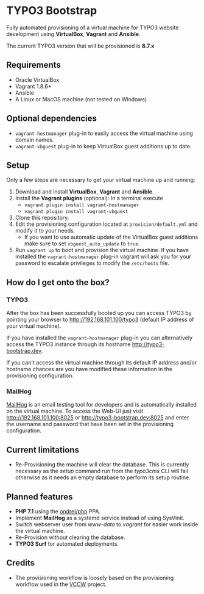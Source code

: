 # TYPO3 Bootstrap

Fully automated provisioning of a virtual machine for TYPO3 website development using **VirtualBox**, **Vagrant** and **Ansible**.

The current TYPO3 version that will be provisioned is **8.7.x**
## Requirements

* Oracle VirtualBox
* Vagrant 1.8.6+
* Ansible
* A Linux or MacOS machine (not tested on Windows)

## Optional dependencies

* `vagrant-hostmanager` plug-in to easily access the virtual machine using domain names.
* `vagrant-vbguest` plug-in to keep VirtualBox guest additions up to date.

## Setup

Only a few steps are necessary to get your virtual machine up and running:

1. Download and install **VirtualBox**, **Vagrant** and **Ansible**.
2. Install the **Vagrant plugins** (optional): In a terminal execute
    - `vagrant plugin install vagrant-hostmanager`
    - `vagrant plugin install vagrant-vbguest`
3. Clone this repository.
4. Edit the provisioning configuration located at `provision/default.yml` and modify it to your needs.
    - If you want to use automatic update of the VirtualBox guest additions make sure to set `vbguest_auto_update` to `true`.
5. Run `vagrant up` to boot and provision the virtual machine. If you have installed the `vagrant-hostmanager` plug-in vagrant will ask you for your password to escalate privileges to modify the `/etc/hosts` file.

## How do I get onto the box?

### TYPO3

After the box has been successfully booted up you can access TYPO3 by pointing your browser to http://192.168.101.100/typo3 (default IP address of your virtual machine).

If you have installed the `vagrant-hostmanager` plug-in you can alternatively access the TYPO3 instance through its hostname http://typo3-bootstrap.dev.

If you can't access the virtual machine through its default IP address and/or hostname chances are you have modified these information in the provisioning configuration.

### MailHog

[MailHog](https://github.com/mailhog/MailHog) is an email testing tool for developers and is automatically installed on the virtual machine. To access the Web-UI just visit http://192.168.101.100:8025 or http://typo3-bootstrap.dev:8025 and enter the username and password that have been set in the provisioning configuration.

## Current limitations

* Re-Provisioning the machine will clear the database. This is currently necessary as the *setup* command run from the *typo3cms* CLI will fail otherwise as it needs an empty database to perform its setup routine.

## Planned features

* **PHP 7.1** using the [ondrej/php](https://launchpad.net/~ondrej/+archive/ubuntu/php) PPA.
* Implement **MailHog** as a systemd service instead of using SysVinit.
* Switch webserver user from *www-data* to *vagrant* for easier work inside the virtual machine.
* Re-Provision without clearing the database.
* **TYPO3 Surf** for automated deployments.

## Credits

* The provisioning workflow is loosely based on the provisioning workflow used in the [VCCW](https://github.com/vccw-team/vccw) project.

